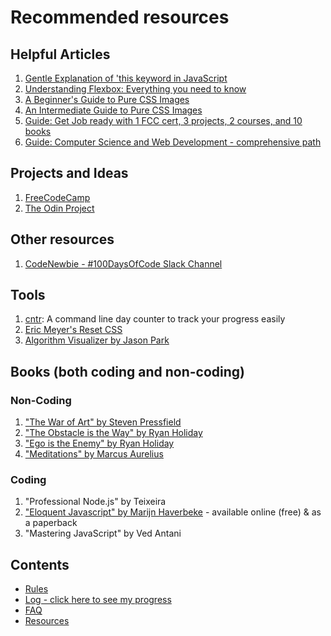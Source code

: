 # Recommended resources

## Helpful Articles
1. [Gentle Explanation of 'this keyword in JavaScript](http://rainsoft.io/gentle-explanation-of-this-in-javascript/)
2. [Understanding Flexbox: Everything you need to know](https://medium.freecodecamp.com/understanding-flexbox-everything-you-need-to-know-b4013d4dc9af#.9nij4zlfe)
3. [A Beginner's Guide to Pure CSS Images](https://medium.com/dailycssimages/a-beginners-guide-to-pure-css-images-ef9a5d069dd2#.wehm7k2xb)
4. [An Intermediate Guide to Pure CSS Images](https://medium.com/dailycssimages/an-intermediate-guide-to-pure-css-images-f058e2b30697#.nb192xkqr)
5. [Guide: Get Job ready with 1 FCC cert, 3 projects, 2 courses, and 10 books](https://forum.freecodecamp.com/t/computer-guide-get-job-ready-with-1-fcc-cert-3-projects-2-courses-and-10-books/64027)
6. [Guide: Computer Science and Web Development - comprehensive path](https://forum.freecodecamp.com/t/computer-guide-computer-science-and-web-development-comprehensive-path/64470)

## Projects and Ideas
1. [FreeCodeCamp](https://www.freecodecamp.com)
2. [The Odin Project](http://www.theodinproject.com/)

## Other resources
1. [CodeNewbie - #100DaysOfCode Slack Channel](https://codenewbie.typeform.com/to/uwsWlZ)

## Tools
1. [cntr](https://github.com/nsgonultas/cntr): A command line day counter to track your progress easily
2. [Eric Meyer's Reset CSS](http://meyerweb.com/eric/tools/css/reset/)
3. [Algorithm Visualizer by Jason Park](http://algo-visualizer.jasonpark.me)

## Books (both coding and non-coding)

### Non-Coding
1. ["The War of Art" by Steven Pressfield](http://www.goodreads.com/book/show/1319.The_War_of_Art)
2. ["The Obstacle is the Way" by Ryan Holiday](http://www.goodreads.com/book/show/18668059-the-obstacle-is-the-way?ac=1&from_search=true)
3. ["Ego is the Enemy" by Ryan Holiday](http://www.goodreads.com/book/show/27036528-ego-is-the-enemy?from_search=true&search_version=service)
4. ["Meditations" by Marcus Aurelius](https://www.goodreads.com/book/show/662925.Meditations)

### Coding
1. "Professional Node.js" by Teixeira
2. ["Eloquent Javascript" by Marijn Haverbeke](http://eloquentjavascript.net/) - available online (free) & as a paperback
3. "Mastering JavaScript" by Ved Antani

## Contents
* [Rules](rules.md)
* [Log - click here to see my progress](log.md)
* [FAQ](FAQ.md)
* [Resources](resources.md)
